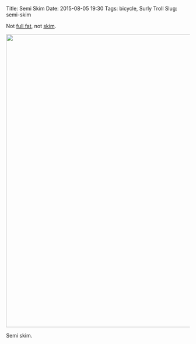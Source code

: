 Title: Semi Skim
Date: 2015-08-05 19:30
Tags: bicycle, Surly Troll
Slug: semi-skim

Not [full fat](https://flic.kr/p/jG8yUH), not [skim](https://flic.kr/p/a9t6ag).

<img src="/media/images/2015-08-05 semi-skim.jpg" width="800px" class="align-center" loading="lazy" />

Semi skim.
